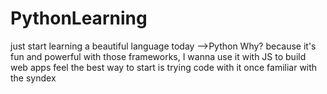 # PythonLearning

just start learning a beautiful language today -->Python
Why? because it's fun and powerful with those frameworks, I wanna use it with JS to build web apps
feel the best way to start is trying code with it once familiar with the syndex 
